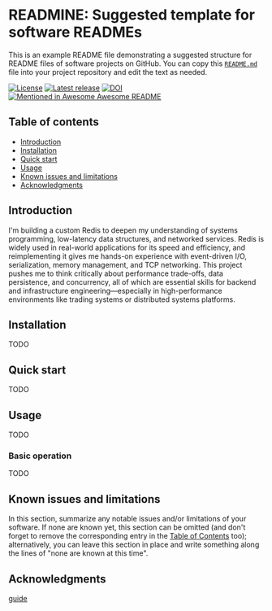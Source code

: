# READMINE: Suggested template for software READMEs

This is an example README file demonstrating a suggested structure for README files of software projects on GitHub.  You can copy this [`README.md`](https://raw.githubusercontent.com/mhucka/readmine/main/README.md) file into your project repository and edit the text as needed.

[![License](https://img.shields.io/badge/License-CC0-lightgray.svg?style=flat-square)](https://creativecommons.org/publicdomain/zero/1.0/)
[![Latest release](https://img.shields.io/github/v/release/mhucka/readmine.svg?style=flat-square&color=b44e88&label=Latest%20release)](https://github.com/mhucka/readmine/releases)
[![DOI](http://img.shields.io/badge/DOI-10.5281%2fzenodo.10633361-blue.svg?style=flat-square)](https://zenodo.org/records/10633361)
[![Mentioned in Awesome Awesome README](https://awesome.re/mentioned-badge-flat.svg)](https://github.com/matiassingers/awesome-readme)


## Table of contents

* [Introduction](#introduction)
* [Installation](#installation)
* [Quick start](#quick-start)
* [Usage](#usage)
* [Known issues and limitations](#known-issues-and-limitations)
* [Acknowledgments](#acknowledgments)


## Introduction

I'm building a custom Redis to deepen my understanding of systems programming, low-latency data structures, and networked services. Redis is widely used in real-world applications for its speed and efficiency, and reimplementing it gives me hands-on experience with event-driven I/O, serialization, memory management, and TCP networking. This project pushes me to think critically about performance trade-offs, data persistence, and concurrency, all of which are essential skills for backend and infrastructure engineering—especially in high-performance environments like trading systems or distributed systems platforms.


## Installation

TODO


## Quick start

TODO


## Usage

TODO


### Basic operation

TODO


## Known issues and limitations

In this section, summarize any notable issues and/or limitations of your software. If none are known yet, this section can be omitted (and don't forget to remove the corresponding entry in the [Table of Contents](#table-of-contents) too); alternatively, you can leave this section in place and write something along the lines of "none are known at this time".


## Acknowledgments

[guide](https://build-your-own.org/redis/)
